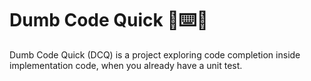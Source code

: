 # Dumb Code Quick 🤔⌨️💨

Dumb Code Quick (DCQ) is a project exploring code completion inside
implementation code, when you already have a unit test.
